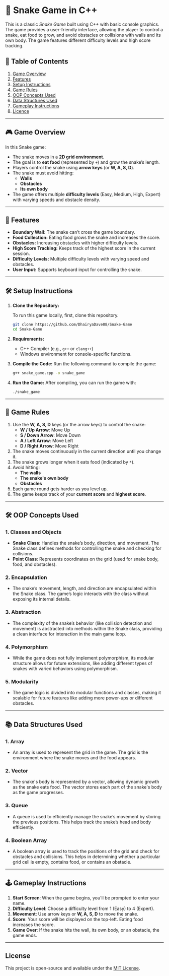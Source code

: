 
# 🐍 Snake Game in C++

This is a classic *Snake Game* built using C++ with basic console graphics. The game provides a user-friendly interface, allowing the player to control a snake, eat food to grow, and avoid obstacles or collisions with walls and its own body. The game features different difficulty levels and high score tracking.

## 📝 Table of Contents

1. [Game Overview](#game-overview)
2. [Features](#features)
3. [Setup Instructions](#setup-instructions)
4. [Game Rules](#game-rules)
5. [OOP Concepts Used](#oop-concepts-used)
6. [Data Structures Used](#data-structures-used)
7. [Gameplay Instructions](#gameplay-instructions)
8. [Licence](#License)

---

## 🎮 Game Overview

In this Snake game:
- The snake moves in a **2D grid environment**.
- The goal is to **eat food** (represented by `+`) and grow the snake’s length.
- Players control the snake using **arrow keys** (or **W, A, S, D**).
- The snake must avoid hitting:
  - **Walls**
  - **Obstacles**
  - **Its own body**
- The game offers multiple **difficulty levels** (Easy, Medium, High, Expert) with varying speeds and obstacle density.

---

## 🌟 Features

- **Boundary Wall:** The snake can’t cross the game boundary.
- **Food Collection:** Eating food grows the snake and increases the score.
- **Obstacles:** Increasing obstacles with higher difficulty levels.
- **High Score Tracking:** Keeps track of the highest score in the current session.
- **Difficulty Levels:** Multiple difficulty levels with varying speed and obstacles.
- **User Input:** Supports keyboard input for controlling the snake.

---

## 🛠 Setup Instructions

1. **Clone the Repository:**

   To run this game locally, first, clone this repository.

   ```bash
   git clone https://github.com/DhairyaDave08/Snake-Game
   cd Snake-Game
   ```

2. **Requirements:**
   - C++ Compiler (e.g., `g++` or `clang++`)
   - Windows environment for console-specific functions.

3. **Compile the Code:**
   Run the following command to compile the game:

   ```bash
   g++ snake_game.cpp -o snake_game
   ```

4. **Run the Game:**
   After compiling, you can run the game with:

   ```bash
   ./snake_game
   ```

---

## 📜 Game Rules

1. Use the **W, A, S, D** keys (or the arrow keys) to control the snake:
   - **W / Up Arrow**: Move Up
   - **S / Down Arrow**: Move Down
   - **A / Left Arrow**: Move Left
   - **D / Right Arrow**: Move Right
2. The snake moves continuously in the current direction until you change it.
3. The snake grows longer when it eats food (indicated by `*`).
4. Avoid hitting:
   - **The walls**
   - **The snake's own body**
   - **Obstacles**
5. Each game round gets harder as you level up.
6. The game keeps track of your **current score** and **highest score**.

---

## 🛠 OOP Concepts Used

### 1. **Classes and Objects**
   - **Snake Class**: Handles the snake’s body, direction, and movement. The Snake class defines methods for controlling the snake and checking for collisions.
   - **Point Class**: Represents coordinates on the grid (used for snake body, food, and obstacles).

### 2. **Encapsulation**
   - The snake’s movement, length, and direction are encapsulated within the Snake class. The game’s logic interacts with the class without exposing its internal details.

### 3. **Abstraction**
   - The complexity of the snake’s behavior (like collision detection and movement) is abstracted into methods within the Snake class, providing a clean interface for interaction in the main game loop.

### 4. **Polymorphism**
   - While the game does not fully implement polymorphism, its modular structure allows for future extensions, like adding different types of snakes with varied behaviors using polymorphism.

### 5. **Modularity**
   - The game logic is divided into modular functions and classes, making it scalable for future features like adding more power-ups or different obstacles.

---

## 📚 Data Structures Used

### 1. **Array**
   - An array is used to represent the grid in the game. The grid is the environment where the snake moves and the food appears.

### 2. **Vector**
   - The snake's body is represented by a vector, allowing dynamic growth as the snake eats food. The vector stores each part of the snake's body as the game progresses.

### 3. **Queue**
   - A queue is used to efficiently manage the snake’s movement by storing the previous positions. This helps track the snake’s head and body efficiently.

### 4. **Boolean Array**
   - A boolean array is used to track the positions of the grid and check for obstacles and collisions. This helps in determining whether a particular grid cell is empty, contains food, or contains an obstacle.

---

## 🕹 Gameplay Instructions

1. **Start Screen**: When the game begins, you'll be prompted to enter your name.
2. **Difficulty Level**: Choose a difficulty level from 1 (Easy) to 4 (Expert).
3. **Movement**: Use arrow keys or **W, A, S, D** to move the snake.
4. **Score**: Your score will be displayed on the top-left. Eating food increases the score.
5. **Game Over**: If the snake hits the wall, its own body, or an obstacle, the game ends.

---

## License

This project is open-source and available under the [MIT License](LICENSE).



